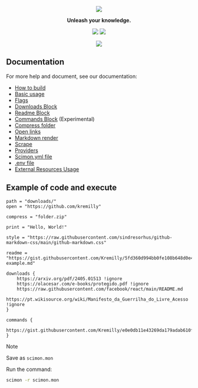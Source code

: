 <div align='center'>
    <img src="https://i.imgur.com/ZZ9a1DU.png"/>
</div>

<p align='center'><b>Unleash your knowledge.</b></p>

<p align='center'>
	<a href='https://github.com/Scibun/Scibun/actions/workflows/rust.yml'><img src='https://img.shields.io/github/actions/workflow/status/scibun/scimon/rust.yml?style=flat-square'/></a>
	<img src='https://img.shields.io/github/license/Scibun/Scimon?style=flat-square'/>
</p>

<p align='center'>
    <img src='https://i.imgur.com/RRPMQ2j.png' />
</p>

## Documentation

For more help and document, see our documentation:

- [How to build](https://scibun.github.io/ScimonDocs/build.html)
- [Basic usage](https://scibun.github.io/ScimonDocs/basic-usage.html)
- [Flags](https://scibun.github.io/ScimonDocs/flags.html)
- [Downloads Block](https://scibun.github.io/ScimonDocs/download-block.html)
- [Readme Block](https://scibun.github.io/ScimonDocs/readme-block.html)
- [Commands Block](https://scibun.github.io/ScimonDocs/commands-block.html) (Experimental)
- [Compress folder](https://scibun.github.io/ScimonDocs/compress.html)
- [Open links](https://scibun.github.io/ScimonDocs/open-links.html)
- [Markdown render](https://scibun.github.io/ScimonDocs/markdown-render.html)
- [Scrape](https://scibun.github.io/ScimonDocs/scrape.html)
- [Providers](https://scibun.github.io/ScimonDocs/providers.html)
- [Scimon.yml file](https://scibun.github.io/ScimonDocs/scimon.yml-file.html)
- [.env file](https://scibun.github.io/ScimonDocs/env-file.html)
- [External Resources Usage](https://scibun.github.io/ScimonDocs/external-resources.html)

## Example of code and execute

```monset
path = "downloads/"
open = "https://github.com/kremilly"

compress = "folder.zip"

print = "Hello, World!"

style = "https://raw.githubusercontent.com/sindresorhus/github-markdown-css/main/github-markdown.css"

readme = "https://gist.githubusercontent.com/Kremilly/5fd360d994bb0fe108b648d0e4c9e92f/raw/ac524eba2112bf0bdbac1ad27e24f78f678589ec/readme-example.md"

downloads {
    https://arxiv.org/pdf/2405.01513 !ignore
    https://olacesar.com/e-books/protegido.pdf !ignore
    https://raw.githubusercontent.com/facebook/react/main/README.md
    https://pt.wikisource.org/wiki/Manifesto_da_Guerrilha_do_Livre_Acesso !ignore
}

commands {
    https://gist.githubusercontent.com/Kremilly/e0e0db11e43269da179adab610f38bb1/raw/6820be26a936a54bac713d03deb49edf804d0b6b/index.py
}
```

> [!note]
>
> Save as `scimon.mon`

Run the command:

```bash
scimon -r scimon.mon
```
